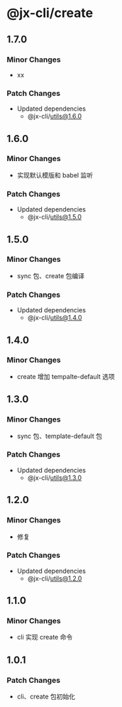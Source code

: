 # @jx-cli/create

## 1.7.0

### Minor Changes

- xx

### Patch Changes

- Updated dependencies
  - @jx-cli/utils@1.6.0

## 1.6.0

### Minor Changes

- 实现默认模版和 babel 监听

### Patch Changes

- Updated dependencies
  - @jx-cli/utils@1.5.0

## 1.5.0

### Minor Changes

- sync 包、create 包编译

### Patch Changes

- Updated dependencies
  - @jx-cli/utils@1.4.0

## 1.4.0

### Minor Changes

- create 增加 tempalte-default 选项

## 1.3.0

### Minor Changes

- sync 包、template-default 包

### Patch Changes

- Updated dependencies
  - @jx-cli/utils@1.3.0

## 1.2.0

### Minor Changes

- 修复

### Patch Changes

- Updated dependencies
  - @jx-cli/utils@1.2.0

## 1.1.0

### Minor Changes

- cli 实现 create 命令

## 1.0.1

### Patch Changes

- cli、create 包初始化
